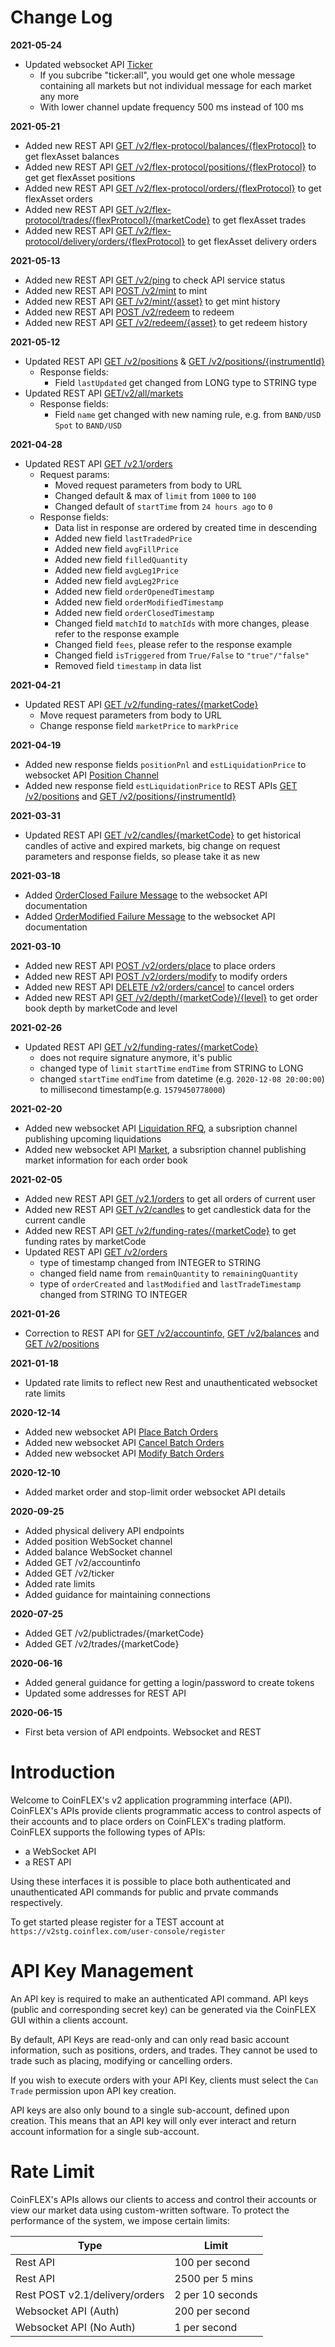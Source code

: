# Change Log

**2021-05-24**

* Updated websocket API [Ticker](#websocket-api-subscriptions-public-ticker)
    * If you subcribe "ticker:all", you would get one whole message containing all markets but not individual message for each market any more
    * With lower channel update frequency 500 ms instead of 100 ms

**2021-05-21**

* Added new REST API [GET /v2/flex-protocol/balances/{flexProtocol}](#rest-api-methods-public-get-v2-flex-protocol-balances-flexprotocol) to get flexAsset balances
* Added new REST API [GET /v2/flex-protocol/positions/{flexProtocol}](#rest-api-methods-public-get-v2-flex-protocol-positions-flexprotocol) to get get flexAsset positions
* Added new REST API [GET /v2/flex-protocol/orders/{flexProtocol}](#rest-api-methods-public-get-v2-flex-protocol-orders-flexprotocol) to get flexAsset orders
* Added new REST API [GET /v2/flex-protocol/trades/{flexProtocol}/{marketCode}](#rest-api-methods-public-get-v2-flex-protocol-trades-flexprotocol-marketcode) to get flexAsset trades
* Added new REST API [GET /v2/flex-protocol/delivery/orders/{flexProtocol}](#rest-api-methods-public-get-v2-flex-protocol-delivery-orders-flexprotocol) to get flexAsset delivery orders

**2021-05-13**

* Added new REST API [GET /v2/ping](#rest-api-methods-public-get-v2-ping) to check API service status
* Added new REST API [POST /v2/mint](#rest-api-methods-private-post-v2-mint) to mint
* Added new REST API [GET /v2/mint/{asset}](#rest-api-methods-private-get-v2-mint-asset) to get mint history
* Added new REST API [POST /v2/redeem](#rest-api-methods-private-post-v2-redeem) to redeem
* Added new REST API [GET /v2/redeem/{asset}](#rest-api-methods-private-get-v2-redeem-asset) to get redeem history

**2021-05-12**

* Updated REST API [GET /v2/positions](#rest-api-methods-private-get-v2-positions) & [GET /v2/positions/{instrumentId}](#rest-api-methods-private-get-v2-positions-instrumentid)
    * Response fields:
        * Field `lastUpdated` get changed from LONG type to STRING type
* Updated REST API [GET/v2/all/markets](#rest-api-methods-public-get-v2-all-markets)
    * Response fields:
        * Field `name` get changed with new naming rule, e.g. from `BAND/USD Spot` to `BAND/USD`

**2021-04-28**

* Updated REST API [GET /v2.1/orders](#rest-api-methods-private-get-v2-1-orders)
    * Request params:
        * Moved request parameters from body to URL
        * Changed default & max of `limit` from `1000` to `100`
        * Changed default of `startTime` from `24 hours ago` to `0`
    * Response fields:
        * Data list in response are ordered by created time in descending
        * Added new field `lastTradedPrice`
        * Added new field `avgFillPrice`
        * Added new field `filledQuantity`
        * Added new field `avgLeg1Price`
        * Added new field `avgLeg2Price`
        * Added new field `orderOpenedTimestamp`
        * Added new field `orderModifiedTimestamp`
        * Added new field `orderClosedTimestamp`
        * Changed field `matchId` to `matchIds` with more changes, please refer to the response example
        * Changed field `fees`, please refer to the response example
        * Changed field `isTriggered` from `True/False` to `"true"/"false"`
        * Removed field `timestamp` in data list

**2021-04-21**

* Updated REST API [GET /v2/funding-rates/{marketCode}](#rest-api-methods-public-get-v2-funding-rates-marketcode)
    * Move request parameters from body to URL
    * Change response field `marketPrice` to `markPrice`

**2021-04-19**

* Added new response fields `positionPnl` and `estLiquidationPrice` to websocket API [Position Channel](#websocket-api-subscriptions-private-position-channel)
* Added new response field `estLiquidationPrice` to REST APIs [GET /v2/positions](#rest-api-methods-private-get-v2-positions) and [GET /v2/positions/{instrumentId}](#rest-api-methods-private-get-v2-positions-instrumentid)

**2021-03-31**

* Updated REST API [GET /v2/candles/{marketCode}](#rest-api-methods-public-get-v2-candles-marketcode) to get historical candles of active and expired markets, big change on request parameters and response fields, so please take it as new

**2021-03-18**

* Added [OrderClosed Failure Message](#websocket-api-subscriptions-private-order-channel-orderclosed-failure) to the websocket API documentation
* Added [OrderModified Failure Message](#websocket-api-subscriptions-private-order-channel-ordermodified-failure) to the websocket API documentation

**2021-03-10**

* Added new REST API [POST /v2/orders/place](#rest-api-methods-private-post-v2-orders-place) to place orders
* Added new REST API [POST /v2/orders/modify](#rest-api-methods-private-post-v2-orders-modify) to modify orders
* Added new REST API [DELETE /v2/orders/cancel](#rest-api-methods-private-delete-v2-orders-cancel) to cancel orders
* Added new REST API [GET /v2/depth/{marketCode}/{level}](#rest-api-methods-public-get-v2-depth-marketcode-level) to get order book depth by marketCode and level


**2021-02-26**

* Updated REST API [GET /v2/funding-rates/{marketCode}](#rest-api-methods-public-get-v2-funding-rates-marketcode)
    * does not require signature anymore, it's public
    * changed type of `limit` `startTime` `endTime` from STRING to LONG
    * changed `startTime` `endTime` from datetime (e.g. `2020-12-08 20:00:00`) to millisecond timestamp(e.g. `1579450778000`)

**2021-02-20**

* Added new websocket API [Liquidation RFQ](#websocket-api-subscriptions-public-liquidation-rfq), a subsription channel publishing upcoming liquidations
* Added new websocket API [Market](#websocket-api-subscriptions-public-market), a subsription channel publishing market information for each order book

**2021-02-05**

* Added new REST API [GET /v2.1/orders](#rest-api-methods-private-get-v2-1-orders) to get all orders of current user
* Added new REST API [GET /v2/candles](#rest-api-methods-public-get-v2-candles) to get candlestick data for the current candle
* Added new REST API [GET /v2/funding-rates/{marketCode}](#rest-api-methods-public-get-v2-funding-rates-marketcode) to get funding rates by marketCode
* Updated REST API [GET /v2/orders](#rest-api-methods-private-get-v2-orders)
    * type of timestamp changed from INTEGER to STRING
    * changed field name from `remainQuantity` to `remainingQuantity`
    * type of `orderCreated` and `lastModified` and `lastTradeTimestamp` changed from STRING TO INTEGER

**2021-01-26**

* Correction to REST API for [GET /v2/accountinfo](#rest-api-methods-private-get-v2-accountinfo), [GET /v2/balances](#rest-api-methods-private-get-v2-balances) and [GET /v2/positions](#rest-api-methods-private-get-v2-positions)

**2021-01-18**

* Updated rate limits to reflect new Rest and unauthenticated websocket rate limits

**2020-12-14**

* Added new websocket API [Place Batch Orders](#websocket-api-order-commands-place-batch-orders)
* Added new websocket API [Cancel Batch Orders](#websocket-api-order-commands-cancel-batch-orders)
* Added new websocket API [Modify Batch Orders](#websocket-api-order-commands-modify-batch-orders)

**2020-12-10**

* Added market order and stop-limit order websocket API details

**2020-09-25**

* Added physical delivery API endpoints
* Added position WebSocket channel
* Added balance WebSocket channel
* Added GET /v2/accountinfo
* Added GET /v2/ticker
* Added rate limits
* Added guidance for maintaining connections

**2020-07-25**

* Added GET /v2/publictrades/{marketCode}
* Added GET /v2/trades/{marketCode}

**2020-06-16**

* Added general guidance for getting a login/password to create tokens
* Updated some addresses for REST API

**2020-06-15**

* First beta version of API endpoints. Websocket and REST

# Introduction

Welcome to CoinFLEX's v2 application programming interface (API). CoinFLEX's APIs provide clients programmatic access to control aspects of their accounts and to place orders on CoinFLEX's trading platform. CoinFLEX supports the following types of APIs:

* a WebSocket API
* a REST API

Using these interfaces it is possible to place both authenticated and unauthenticated API commands for public and prvate commands respectively.

To get started please register for a TEST account at `https://v2stg.coinflex.com/user-console/register`


# API Key Management

An API key is required to make an authenticated API command.  API keys (public and corresponding secret key) can be generated via the CoinFLEX GUI within a clients account. 

By default, API Keys are read-only and can only read basic account information, such as positions, orders, and trades. They cannot be used to trade such as placing, modifying or cancelling orders.

If you wish to execute orders with your API Key, clients must select the `Can Trade` permission upon API key creation.

API keys are also only bound to a single sub-account, defined upon creation. This means that an API key will only ever interact and return account information for a single sub-account.

# Rate Limit

CoinFLEX's APIs allows our clients to access and control their accounts or view our market data using custom-written software. To protect the performance of the system, we impose certain limits:

Type                           |                             Limit|
-------------------------------|----------------------------------|
Rest API                       |                   100 per second |
Rest API                       |                  2500 per 5 mins |
Rest POST v2.1/delivery/orders |                 2 per 10 seconds |
Websocket API (Auth)           |                   200 per second | 
Websocket API (No Auth)        |                     1 per second | 
